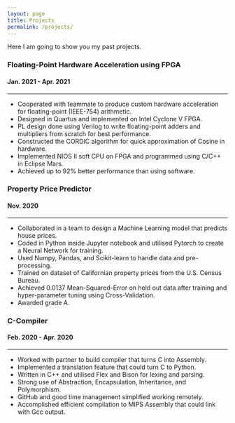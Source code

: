 ```yaml
---
layout: page
title: Projects
permalink: /projects/
---
```


Here I am going to show you my past projects.

### Floating-Point Hardware Acceleration using FPGA
#### **Jan. 2021 - Apr. 2021**
---   

* Cooperated with teammate to produce custom hardware acceleration for floating-point (IEEE-754) arithmetic.
* Designed in Quartus and implemented on Intel Cyclone V FPGA.
* PL design done using Verilog to write floating-point adders and multipliers from scratch for best performance.
* Constructed the CORDIC algorithm for quick approximation of Cosine in hardware.
* Implemented NIOS II soft CPU on FPGA and programmed using C/C++ in Eclipse Mars.
* Achieved up to 92% better performance than using software.


### Property Price Predictor
#### **Nov. 2020**
---   

* Collaborated in a team to design a Machine Learning model that predicts house prices.
* Coded in Python inside Jupyter notebook and utilised Pytorch to create a Neural Network for training.
* Used Numpy, Pandas, and Scikit-learn to handle data and pre-processing.
* Trained on dataset of Californian property prices from the U.S. Census Bureau.
* Achieved 0.0137 Mean-Squared-Error on held out data after training and hyper-parameter tuning using Cross-Validation.
* Awarded grade A.

### C-Compiler
#### **Feb. 2020 - Apr. 2020**
---     

* Worked with partner to build compiler that turns C into Assembly.
* Implemented a translation feature that could turn C to Python.
* Written in C++ and utilised Flex and Bison for lexing and parsing.
* Strong use of Abstraction, Encapsulation, Inheritance, and Polymorphism.
* GitHub and good time management simplified working remotely.
* Accomplished efficient compilation to MIPS Assembly that could link with Gcc output.